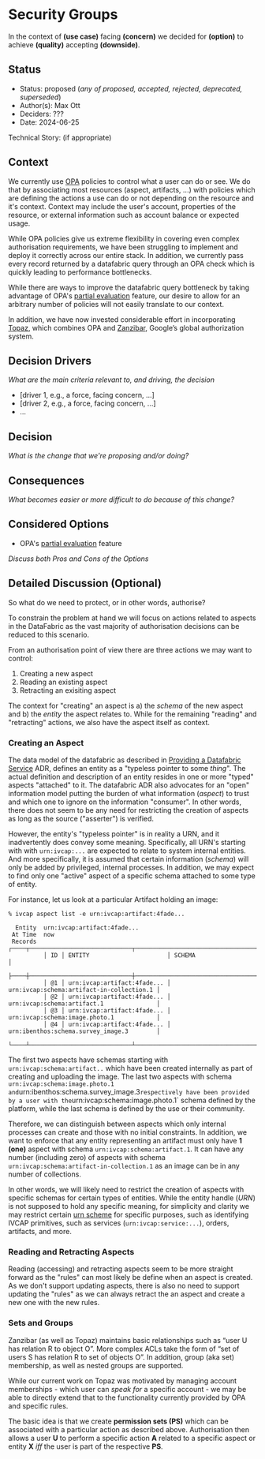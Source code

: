 # Security Groups

In the context of __(use case)__
facing __(concern)__
we decided for __(option)__
to achieve __(quality)__
accepting __(downside)__.

## Status

* Status: proposed (_any of proposed, accepted, rejected, deprecated, superseded_)
* Author(s): Max Ott
* Deciders: ???
* Date: 2024-06-25

Technical Story: (if appropriate)

## Context

We currently use [OPA](https://www.openpolicyagent.org/) policies to control
what a user can do or see. We do that by
associating most resources (aspect, artifacts, ...) with policies which are
defining the actions a use can do or not depending on the resource and it's context.
Context may include the user's account, properties of the resource, or external information
such as account balance or expected usage.

While OPA policies give us extreme flexibility in covering even complex authorisation
requirements, we have been struggling to implement and deploy it correctly across our
entire stack. In addition, we currently pass every record returned by a datafabric query
through an OPA check which is quickly leading to performance bottlenecks.

While there are ways to improve the datafabric query bottleneck by taking advantage of OPA's
[partial evaluation](https://blog.openpolicyagent.org/partial-evaluation-162750eaf422) feature,
our desire to allow for an arbitrary number of policies will not easily translate to our context.

In addition, we have now invested considerable effort in incorporating [Topaz](https://www.topaz.sh/), which combines OPA and
[Zanzibar](https://research.google/pubs/zanzibar-googles-consistent-global-authorization-system/),
 Google’s global authorization system.

## Decision Drivers

_What are the main criteria relevant to, and driving, the decision_

* [driver 1, e.g., a force, facing concern, ...]
* [driver 2, e.g., a force, facing concern, ...]
* ...

## Decision

_What is the change that we're proposing and/or doing?_

## Consequences

_What becomes easier or more difficult to do because of this change?_

## Considered Options

* OPA's
[partial evaluation](https://blog.openpolicyagent.org/partial-evaluation-162750eaf422) feature

_Discuss both Pros and Cons of the Options_

## Detailed Discussion (Optional)

So what do we need to protect, or in other words, authorise?

To constrain the problem at hand we will focus on actions related to aspects in the DataFabric as
the vast majority of authorisation decisions can be reduced to this scenario.

From an authorisation point of view there are three actions we may want to control:

1. Creating a new aspect
1. Reading an existing aspect
1. Retracting an exisiting aspect

The context for "creating" an aspect is a) the _schema_ of the new aspect and b) the _entity_ the aspect
relates to. While for the remaining "reading" and "retracting" actions, we also have the aspect itself
as context.

### Creating an Aspect

The data model of the datafabric as described in [Providing a Datafabric Service](./004-datafabric.md) ADR, defines an entity as a "typeless pointer to some _thing_". The actual definition and description of an entity resides in one or more "typed" aspects "attached" to it. The datafabric ADR also advocates for an "open" information model putting the burden of what information (_aspect_) to trust and which one to ignore on the information "consumer". In other words, there does not seem to be any need for restricting the creation of
aspects as long as the source ("asserter") is verified.

However, the entity's "typeless pointer" is in reality a URN, and it inadvertently does convey some meaning. Specifically, all URN's starting with with `urn:ivcap:...` are expected to relate to system internal entities. And more specifically, it is assumed that certain information (_schema_) will only be added by privileged, internal processes. In addition, we may expect to find only one "active" aspect of a specific schema attached to some type of entity.

For instance, let us look at a particular Artifact holding an image:

```
% ivcap aspect list -e urn:ivcap:artifact:4fade...

  Entity  urn:ivcap:artifact:4fade...
 At Time  now
 Records  ┌────┬─────────────────────────────┬───────────────────────────────────────────┐
          │ ID │ ENTITY                      │ SCHEMA                                    │
          ├────┼─────────────────────────────┼───────────────────────────────────────────┤
          │ @1 │ urn:ivcap:artifact:4fade... │ urn:ivcap:schema:artifact-in-collection.1 │
          │ @2 │ urn:ivcap:artifact:4fade... │ urn:ivcap:schema:artifact.1               │
          │ @3 │ urn:ivcap:artifact:4fade... │ urn:ivcap:schema:image.photo.1            │
          │ @4 │ urn:ivcap:artifact:4fade... │ urn:ibenthos:schema.survey_image.3        │
          └────┴─────────────────────────────┴───────────────────────────────────────────┘
```

The first two aspects have schemas starting with `urn:ivcap:schema:artifact..` which have been created internally as part of creating and uploading the image. The last two aspects with schema `urn:ivcap:schema:image.photo.1
and`urn:ibenthos:schema.survey_image.3` respectively have been provided by a user with the `urn:ivcap:schema:image.photo.1` schema defined by the platform, while the last schema is defined by the use or their community.

Therefore, we can distinguish between aspects which only internal processes can create and those with no initial constraints. In addition, we want to enforce that any entity representing an artifact must only have __1 (one)__ aspect with schema `urn:ivcap:schema:artifact.1`. It can have any number (including zero) of aspects with schema `urn:ivcap:schema:artifact-in-collection.1` as an image can be in any number of collections.

In other words, we will likely need to restrict the creation of aspects with specific schemas for certain types of entities. While the entity handle (_URN_) is not supposed to hold any specific meaning, for simplicity and clarity we may restrict certain [urn scheme](https://en.wikipedia.org/wiki/Uniform_Resource_Identifier#Syntax) for specific purposes, such as identifying IVCAP primitives, such as services (`urn:ivcap:service:...`), orders, artifacts, and more.

### Reading and Retracting Aspects

Reading (accessing) and retracting aspects seem to be more straight forward as the "rules" can most likely be define when an aspect is created. As we don't support updating aspects, there is also no need to support updating the "rules" as we can always retract the an aspect and create a new one with the new rules.

### Sets and Groups

Zanzibar (as well as Topaz) maintains basic relationships such as  “user U has relation R to object O”. More complex ACLs take the form of “set of users S has relation R to set of objects O”. In addition, group (aka set) membership, as well as nested groups are supported.

While our current work on Topaz was motivated by managing account memberships - which user can _speak for_ a specific account - we may be able to directly extend that to the functionality currently provided by OPA and specific rules.

The basic idea is that we create __permission sets (PS)__ which can be associated with a particular action as described above. Authorisation then allows a user __U__ to perform a specific action __A__ related to a specific aspect or entity __X__ _iff_ the user is part of the respective __PS__.
